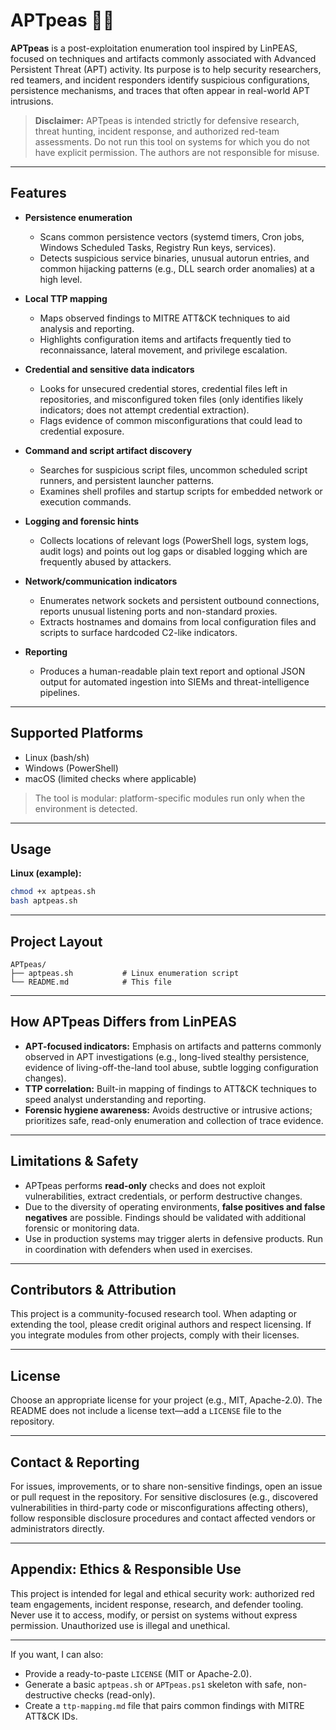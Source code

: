 # APTpeas 🕵️‍♂️

**APTpeas** is a post-exploitation enumeration tool inspired by LinPEAS, focused on techniques and artifacts commonly associated with Advanced Persistent Threat (APT) activity.
Its purpose is to help security researchers, red teamers, and incident responders identify suspicious configurations, persistence mechanisms, and traces that often appear in real-world APT intrusions.

> **Disclaimer:** APTpeas is intended strictly for defensive research, threat hunting, incident response, and authorized red-team assessments. Do not run this tool on systems for which you do not have explicit permission. The authors are not responsible for misuse.

---

## Features

* **Persistence enumeration**

  * Scans common persistence vectors (systemd timers, Cron jobs, Windows Scheduled Tasks, Registry Run keys, services).
  * Detects suspicious service binaries, unusual autorun entries, and common hijacking patterns (e.g., DLL search order anomalies) at a high level.

* **Local TTP mapping**

  * Maps observed findings to MITRE ATT\&CK techniques to aid analysis and reporting.
  * Highlights configuration items and artifacts frequently tied to reconnaissance, lateral movement, and privilege escalation.

* **Credential and sensitive data indicators**

  * Looks for unsecured credential stores, credential files left in repositories, and misconfigured token files (only identifies likely indicators; does not attempt credential extraction).
  * Flags evidence of common misconfigurations that could lead to credential exposure.

* **Command and script artifact discovery**

  * Searches for suspicious script files, uncommon scheduled script runners, and persistent launcher patterns.
  * Examines shell profiles and startup scripts for embedded network or execution commands.

* **Logging and forensic hints**

  * Collects locations of relevant logs (PowerShell logs, system logs, audit logs) and points out log gaps or disabled logging which are frequently abused by attackers.

* **Network/communication indicators**

  * Enumerates network sockets and persistent outbound connections, reports unusual listening ports and non-standard proxies.
  * Extracts hostnames and domains from local configuration files and scripts to surface hardcoded C2-like indicators.

* **Reporting**

  * Produces a human-readable plain text report and optional JSON output for automated ingestion into SIEMs and threat-intelligence pipelines.

---

## Supported Platforms

* Linux (bash/sh)
* Windows (PowerShell)
* macOS (limited checks where applicable)

> The tool is modular: platform-specific modules run only when the environment is detected.

---

## Usage

**Linux (example):**

```bash
chmod +x aptpeas.sh
bash aptpeas.sh
```

---

## Project Layout

```
APTpeas/
├── aptpeas.sh           # Linux enumeration script          
└── README.md            # This file
```

---

## How APTpeas Differs from LinPEAS

* **APT-focused indicators:** Emphasis on artifacts and patterns commonly observed in APT investigations (e.g., long-lived stealthy persistence, evidence of living-off-the-land tool abuse, subtle logging configuration changes).
* **TTP correlation:** Built-in mapping of findings to ATT\&CK techniques to speed analyst understanding and reporting.
* **Forensic hygiene awareness:** Avoids destructive or intrusive actions; prioritizes safe, read-only enumeration and collection of trace evidence.

---

## Limitations & Safety

* APTpeas performs **read-only** checks and does not exploit vulnerabilities, extract credentials, or perform destructive changes.
* Due to the diversity of operating environments, **false positives and false negatives** are possible. Findings should be validated with additional forensic or monitoring data.
* Use in production systems may trigger alerts in defensive products. Run in coordination with defenders when used in exercises.

---

## Contributors & Attribution

This project is a community-focused research tool. When adapting or extending the tool, please credit original authors and respect licensing. If you integrate modules from other projects, comply with their licenses.

---

## License

Choose an appropriate license for your project (e.g., MIT, Apache-2.0). The README does not include a license text—add a `LICENSE` file to the repository.

---

## Contact & Reporting

For issues, improvements, or to share non-sensitive findings, open an issue or pull request in the repository. For sensitive disclosures (e.g., discovered vulnerabilities in third-party code or misconfigurations affecting others), follow responsible disclosure procedures and contact affected vendors or administrators directly.

---

## Appendix: Ethics & Responsible Use

This project is intended for legal and ethical security work: authorized red team engagements, incident response, research, and defender tooling. Never use it to access, modify, or persist on systems without express permission. Unauthorized use is illegal and unethical.

---

If you want, I can also:

* Provide a ready-to-paste `LICENSE` (MIT or Apache-2.0).
* Generate a basic `aptpeas.sh` or `APTpeas.ps1` skeleton with safe, non-destructive checks (read-only).
* Create a `ttp-mapping.md` file that pairs common findings with MITRE ATT\&CK IDs.
